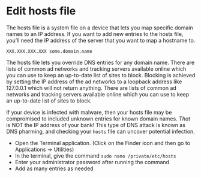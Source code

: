# Edit hosts file

The hosts file is a system file on a device that lets you map specific domain names to an IP address. If you want 
to add new entries to the hosts file, you’ll need the IP address of the server that you want to map a hostname to.

    XXX.XXX.XXX.XXX some.domain.name 

The hosts file lets you override DNS entries for any domain name. There are lists of common ad networks and 
tracking servers available online which you can use to keep an up-to-date list of sites to block. Blocking is achieved 
by setting the IP address of the ad networks to a loopback address like 127.0.0.1 which will not return anything. 
There are lists of common ad networks and tracking servers available online which you can use to keep an up-to-date 
list of sites to block. 

If your device is infected with malware, then your hosts file may be compromised to included unknown entries for known 
domain names. *That* is NOT the IP address of your bank! This type of DNS attack is known as DNS pharming, and checking 
your `hosts` file can uncover potential infection.

* Open the Terminal application. (Click on the Finder icon and then go to Applications → Utilities)
* In the terminal, give the command `sudo nano /private/etc/hosts`
* Enter your administrator password after running the command
* Add as many entries as needed


